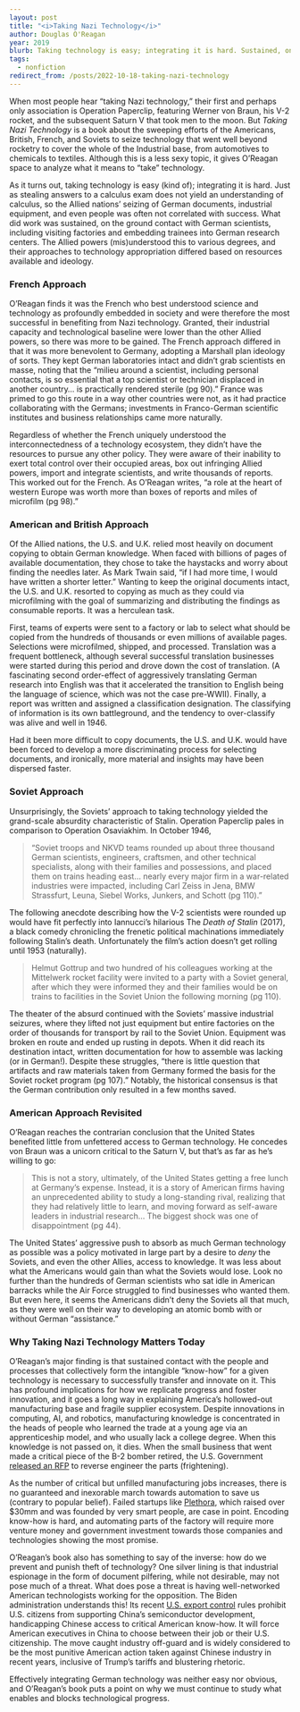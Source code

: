 ```yaml
---
layout: post
title: "<i>Taking Nazi Technology</i>"
author: Douglas O'Reagan
year: 2019
blurb: Taking technology is easy; integrating it is hard. Sustained, on-the-ground contact with German scientists, including visiting factories and embedding trainees into German research centers, yielded the best results. The Allied powers (mis)understood this to various degrees, and their approaches to technology appropriation differed based on resources available and ideology.
tags:
  - nonfiction
redirect_from: /posts/2022-10-18-taking-nazi-technology
---
```


When most people hear “taking Nazi technology,” their first and perhaps only association is Operation Paperclip, featuring Werner von Braun, his V-2 rocket, and the subsequent Saturn V that took men to the moon. But _Taking Nazi Technology_ is a book about the sweeping efforts of the Americans, British, French, and Soviets to seize technology that went well beyond rocketry to cover the whole of the Industrial base, from automotives to chemicals to textiles. Although this is a less sexy topic, it gives O’Reagan space to analyze what it means to “take” technology.

As it turns out, taking technology is easy (kind of); integrating it is hard. Just as stealing answers to a calculus exam does not yield an understanding of calculus, so the Allied nations’ seizing of German documents, industrial equipment, and even people was often not correlated with success. What did work was sustained, on the ground contact with German scientists, including visiting factories and embedding trainees into German research centers. The Allied powers (mis)understood this to various degrees, and their approaches to technology appropriation differed based on resources available and ideology.

### French Approach

O’Reagan finds it was the French who best understood science and technology as profoundly embedded in society and were therefore the most successful in benefiting from Nazi technology. Granted, their industrial capacity and technological baseline were lower than the other Allied powers, so there was more to be gained. The French approach differed in that it was more benevolent to Germany, adopting a Marshall plan ideology of sorts. They kept German laboratories intact and didn’t grab scientists en masse, noting that the “milieu around a scientist, including personal contacts, is so essential that a top scientist or technician displaced in another country… is practically rendered sterile (pg 90).” France was primed to go this route in a way other countries were not, as it had practice collaborating with the Germans; investments in Franco-German scientific institutes and business relationships came more naturally.

Regardless of whether the French uniquely understood the interconnectedness of a technology ecosystem, they didn’t have the resources to pursue any other policy. They were aware of their inability to exert total control over their occupied areas, box out infringing Allied powers, import and integrate scientists, and write thousands of reports. This worked out for the French. As O’Reagan writes, “a role at the heart of western Europe was worth more than boxes of reports and miles of microfilm (pg 98).”

### American and British Approach

Of the Allied nations, the U.S. and U.K. relied most heavily on document copying to obtain German knowledge. When faced with billions of pages of available documentation, they chose to take the haystacks and worry about finding the needles later. As Mark Twain said, “if I had more time, I would have written a shorter letter.” Wanting to keep the original documents intact, the U.S. and U.K. resorted to copying as much as they could via microfilming with the goal of summarizing and distributing the findings as consumable reports. It was a herculean task.

First, teams of experts were sent to a factory or lab to select what should be copied from the hundreds of thousands or even millions of available pages. Selections were microfilmed, shipped, and processed. Translation was a frequent bottleneck, although several successful translation businesses were started during this period and drove down the cost of translation. (A fascinating second order-effect of aggressively translating German research into English was that it accelerated the transition to English being the language of science, which was not the case pre-WWII). Finally, a report was written and assigned a classification designation. The classifying of information is its own battleground, and the tendency to over-classify was alive and well in 1946.

Had it been more difficult to copy documents, the U.S. and U.K. would have been forced to develop a more discriminating process for selecting documents, and ironically, more material and insights may have been dispersed faster.

### Soviet Approach

Unsurprisingly, the Soviets’ approach to taking technology yielded the grand-scale absurdity characteristic of Stalin. Operation Paperclip pales in comparison to Operation Osaviakhim. In October 1946,

> “Soviet troops and NKVD teams rounded up about three thousand German scientists, engineers, craftsmen, and other technical specialists, along with their families and possessions, and placed them on trains heading east… nearly every major firm in a war-related industries were impacted, including Carl Zeiss in Jena, BMW Strassfurt, Leuna, Siebel Works, Junkers, and Schott (pg 110).”

The following anecdote describing how the V-2 scientists were rounded up would have fit perfectly into Iannucci’s hilarious The _Death of Stalin_ (2017), a black comedy chronicling the frenetic political machinations immediately following Stalin’s death. Unfortunately the film’s action doesn’t get rolling until 1953 (naturally).

> Helmut Gottrup and two hundred of his colleagues working at the Mittelwerk rocket facility were invited to a party with a Soviet general, after which they were informed they and their families would be on trains to facilities in the Soviet Union the following morning (pg 110).

The theater of the absurd continued with the Soviets’ massive industrial seizures, where they lifted not just equipment but entire factories on the order of thousands for transport by rail to the Soviet Union. Equipment was broken en route and ended up rusting in depots. When it did reach its destination intact, written documentation for how to assemble was lacking (or in German!). Despite these struggles, “there is little question that artifacts and raw materials taken from Germany formed the basis for the Soviet rocket program (pg 107).” Notably, the historical consensus is that the German contribution only resulted in a few months saved.

### American Approach Revisited

O’Reagan reaches the contrarian conclusion that the United States benefited little from unfettered access to German technology. He concedes von Braun was a unicorn critical to the Saturn V, but that’s as far as he’s willing to go:

> This is not a story, ultimately, of the United States getting a free lunch at Germany’s expense. Instead, it is a story of American firms having an unprecedented ability to study a long-standing rival, realizing that they had relatively little to learn, and moving forward as self-aware leaders in industrial research… The biggest shock was one of disappointment (pg 44).

The United States’ aggressive push to absorb as much German technology as possible was a policy motivated in large part by a desire to _deny_ the Soviets, and even the other Allies, access to knowledge. It was less about what the Americans would gain than what the Soviets would lose. Look no further than the hundreds of German scientists who sat idle in American barracks while the Air Force struggled to find businesses who wanted them. But even here, it seems the Americans didn’t deny the Soviets all that much, as they were well on their way to developing an atomic bomb with or without German “assistance.”

### Why Taking Nazi Technology Matters Today

O’Reagan’s major finding is that sustained contact with the people and processes that collectively form the intangible “know-how” for a given technology is necessary to successfully transfer and innovate on it. This has profound implications for how we replicate progress and foster innovation, and it goes a long way in explaining America’s hollowed-out manufacturing base and fragile supplier ecosystem. Despite innovations in computing, AI, and robotics, manufacturing knowledge is concentrated in the heads of people who learned the trade at a young age via an apprenticeship model, and who usually lack a college degree. When this knowledge is not passed on, it dies. When the small business that went made a critical piece of the B-2 bomber retired, the U.S. Government [released an RFP](https://www.realcleardefense.com/articles/2021/03/03/did_the_us_air_force_lose_the_b-2_bombers_blueprints_766451.html) to reverse engineer the parts (frightening).

As the number of critical but unfilled manufacturing jobs increases, there is no guaranteed and inexorable march towards automation to save us (contrary to popular belief). Failed startups like [Plethora](https://redshift.autodesk.com/articles/microfactory), which raised over $30mm and was founded by very smart people, are case in point. Encoding know-how is hard, and automating parts of the factory will require more venture money and government investment towards those companies and technologies showing the most promise.

O’Reagan’s book also has something to say of the inverse: how do we prevent and punish theft of technology? One silver lining is that industrial espionage in the form of document pilfering, while not desirable, may not pose much of a threat. What does pose a threat is having well-networked American technologists working for the opposition. The Biden administration understands this! Its recent [U.S. export control](https://www.wsj.com/articles/american-executives-in-limbo-at-chinese-chip-companies-after-u-s-ban-11665912757) rules prohibit U.S. citizens from supporting China’s semiconductor development, handicapping Chinese access to critical American know-how. It will force American executives in China to choose between their job or their U.S. citizenship. The move caught industry off-guard and is widely considered to be the most punitive American action taken against Chinese industry in recent years, inclusive of Trump’s tariffs and blustering rhetoric.

Effectively integrating German technology was neither easy nor obvious, and O’Reagan’s book puts a point on why we must continue to study what enables and blocks technological progress.
